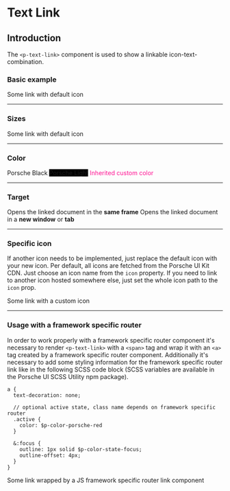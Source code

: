 # Text Link

## Introduction
The `<p-text-link>` component is used to show a linkable icon-text-combination. 

### Basic example

<Playground>
  <p-text-link href="https://ui.porsche.com">Some link with default icon</p-text-link>
</Playground>

---

### Sizes

<Playground>
  <template #configurator>
    <select @change="variant = $event.target.value">
      <option disabled>Select a style variant</option>
      <option>small</option>
      <option selected>copy</option>
      <option>medium</option>
      <option>large</option>
      <option>x-large</option>
      <option>xx-large</option>
    </select>
  </template>
  <p-text-link href="https://ui.porsche.com" :variant="variant">Some link with default icon</p-text-link>
</Playground>

---

### Color

<Playground :childElementLayout="{spacing: 'inline'}">
  <p-text-link href="https://ui.porsche.com" color="porsche-black">Porsche Black</p-text-link>
  <p-text-link href="https://ui.porsche.com" color="porsche-light" style="background: black;">Porsche Light</p-text-link>
  <p-text-link href="https://ui.porsche.com" color="inherit" style="color: deeppink;">Inherited custom color</p-text-link>
</Playground>

---

### Target

<Playground :childElementLayout="{spacing: 'block'}">
  <p-text-link href="https://ui.porsche.com" target="self">Opens the linked document in the <b>same frame</b></p-text-link>
  <p-text-link href="https://ui.porsche.com" target="blank">Opens the linked document in a <b>new window</b> or <b>tab</b></p-text-link>
</Playground>

---

### Specific icon
If another icon needs to be implemented, just replace the default icon with your new icon. Per default, all icons are fetched from the Porsche UI Kit CDN. Just choose an icon name from the `icon` property.
If you need to link to another icon hosted somewhere else, just set the whole icon path to the `icon` prop.

<Playground>
  <p-text-link href="https://ui.porsche.com" icon="delete">Some link with a custom icon</p-text-link>
</Playground>

---

### Usage with a framework specific router
In order to work properly with a framework specific router component it's necessary to render `<p-text-link>` with a `<span>` tag and wrap it with an `<a>` tag created by a framework specific router component.
Additionally it's necessary to add some styling information for the framework specific router link like in the following SCSS code block (SCSS variables are available in the Porsche UI SCSS Utility npm package).

```
a {
  text-decoration: none;
  
  // optional active state, class name depends on framework specific router
  .active {
    color: $p-color-porsche-red
  }
  
  &:focus {
    outline: 1px solid $p-color-state-focus;
    outline-offset: 4px;
  }
}
```

<Playground>
  <a href="https://ui.porsche.com">
    <p-text-link tag="span">Some link wrapped by a JS framework specific router link component</p-text-link>
  </a>
</Playground>


<script lang="ts">
  import { Component, Vue } from 'vue-property-decorator';
  
  @Component
  export default class PlaygroundTextLink extends Vue {
    public variant: string = 'copy';
  }
</script>

<style scoped lang="scss">
  @import '~@porsche-ui/ui-kit-scss-utils/index';

  a {
    text-decoration: none;
      
    &:focus {
      outline: 1px solid $p-color-state-focus;
      outline-offset: 4px;
    }
  }
</style>